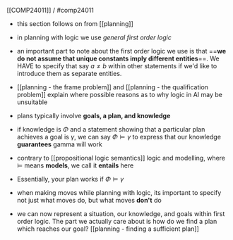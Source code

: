 [[COMP24011]] / #comp24011

- this section follows on from [[planning]]
- in planning with logic we use *general first order logic*

- an important part to note about the first order logic we use is that ==**we do not assume that unique constants imply different entities**==. We HAVE to specify that say $a \neq b$ within other statements if we'd like to introduce them as separate entities. 
- [[planning - the frame problem]] and [[planning - the qualification problem]] explain where possible reasons as to why logic in AI may be unsuitable

- plans typically involve **goals, a plan, and knowledge**

- if knowledge is $\Phi$ and a statement showing that a particular plan achieves a goal is $\gamma$, we can say $\Phi \models \gamma$ to express that our knowledge **guarantees** gamma will work
- contrary to [[propositional logic semantics]] logic and modelling, where $\models$ means **models**, we call it **entails** here 
- Essentially, your plan works if $\Phi \models \gamma$ 

- when making moves while planning with logic, its important to specify not just what moves do, but what moves **don't** do
- we can now represent a situation, our knowledge, and goals within first order logic. The part we actually care about is how do we find a plan which reaches our goal? [[planning - finding a sufficient plan]]